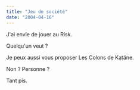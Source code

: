 ```yaml
---
title: "Jeu de société"
date: "2004-04-16"
---
```


J'ai envie de jouer au Risk.

Quelqu'un veut ?

Je peux aussi vous proposer Les Colons de Katäne.

Non ? Personne ?

Tant pis.
